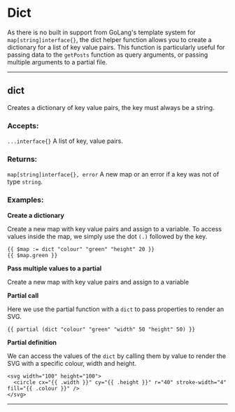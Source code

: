 # Dict

As there is no built in support from GoLang's template system for `map[string]interface{}`, the dict
helper function allows you to create a dictionary for a list of key value pairs. 
This function is particularly useful for passing data to the `getPosts` function as query arguments,
or passing multiple arguments to a partial file.

___

## dict

Creates a dictionary of key value pairs, the key must always be a string.

### Accepts: 

`...interface{}` A list of key, value pairs.

### Returns:

`map[string]interface{}, error` A new map or an error if a key was not of type `string`.

### Examples:

**Create a dictionary**

Create a new map with key value pairs and assign to a variable. To access values inside
the map, we simply use the dot `(.)` followed by the key.

```gotemplate
{{ $map := dict "colour" "green" "height" 20 }}
{{ $map.green }}
```

**Pass multiple values to a partial**

Create a new map with key value pairs and assign to a variable

**Partial call**

Here we use the partial function with a `dict` to pass properties to render an SVG.

```gotemplate
{{ partial (dict "colour" "green" "width" 50 "height" 50) }}
```

**Partial definition**

We can access the values of the `dict` by calling them by value to render the SVG with
a specific colour, width and height.

```gotemplate
<svg width="100" height="100">
  <circle cx="{{ .width }}" cy="{{ .height }}" r="40" stroke-width="4" fill="{{ .colour }}" />
</svg>
```
___